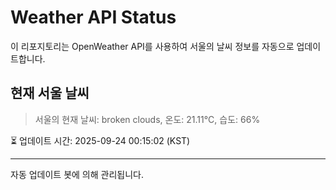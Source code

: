 
# Weather API Status

이 리포지토리는 OpenWeather API를 사용하여 서울의 날씨 정보를 자동으로 업데이트합니다.

## 현재 서울 날씨
> 서울의 현재 날씨: broken clouds, 온도: 21.11°C, 습도: 66%

⏳ 업데이트 시간: 2025-09-24 00:15:02 (KST)

---
자동 업데이트 봇에 의해 관리됩니다.
